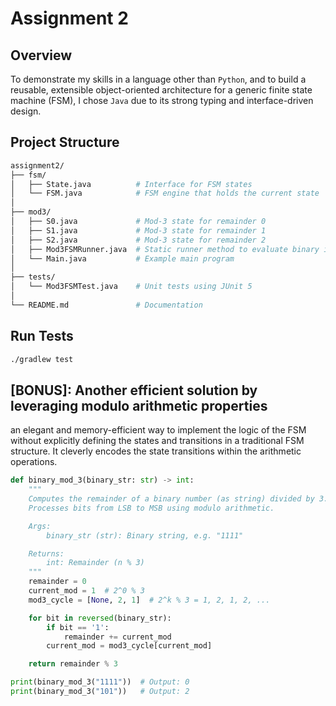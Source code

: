 # Assignment 2

## Overview
To demonstrate my skills in a language other than `Python`, and to build a reusable, extensible object-oriented architecture for a generic finite state machine (FSM), I chose `Java` due to its strong typing and interface-driven design.

## Project Structure
```bash
assignment2/
├── fsm/
│   ├── State.java          # Interface for FSM states
│   └── FSM.java            # FSM engine that holds the current state
│
├── mod3/
│   ├── S0.java             # Mod-3 state for remainder 0
│   ├── S1.java             # Mod-3 state for remainder 1
│   ├── S2.java             # Mod-3 state for remainder 2
│   ├── Mod3FSMRunner.java  # Static runner method to evaluate binary inputs
│   └── Main.java           # Example main program
│
├── tests/
│   └── Mod3FSMTest.java    # Unit tests using JUnit 5
│
└── README.md               # Documentation
```

## Run Tests
```bash
./gradlew test
```

## [BONUS]: Another efficient solution by leveraging modulo arithmetic properties
 an elegant and memory-efficient way to implement the logic of the FSM without explicitly defining the states and transitions in a traditional FSM structure. It cleverly encodes the state transitions within the arithmetic operations.

```python
def binary_mod_3(binary_str: str) -> int:
    """
    Computes the remainder of a binary number (as string) divided by 3.
    Processes bits from LSB to MSB using modulo arithmetic.

    Args:
        binary_str (str): Binary string, e.g. "1111"

    Returns:
        int: Remainder (n % 3)
    """
    remainder = 0
    current_mod = 1  # 2^0 % 3
    mod3_cycle = [None, 2, 1]  # 2^k % 3 = 1, 2, 1, 2, ...

    for bit in reversed(binary_str):
        if bit == '1':
            remainder += current_mod
        current_mod = mod3_cycle[current_mod]

    return remainder % 3
```
```python
print(binary_mod_3("1111"))  # Output: 0
print(binary_mod_3("101"))   # Output: 2
```
